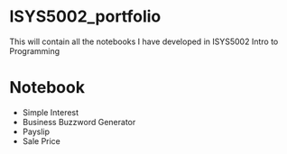 # ISYS5002_portfolio
This will contain all the notebooks I have developed in ISYS5002 Intro to Programming

# Notebook

* Simple Interest
* Business Buzzword Generator
* Payslip
* Sale Price
